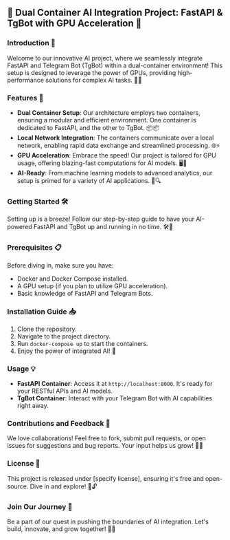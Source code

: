 ## 🌟 Dual Container AI Integration Project: FastAPI & TgBot with GPU Acceleration 🌟

### Introduction 🚀
Welcome to our innovative AI project, where we seamlessly integrate FastAPI and Telegram Bot (TgBot) within a dual-container environment! This setup is designed to leverage the power of GPUs, providing high-performance solutions for complex AI tasks. 🤖✨

### Features 🌈
- **Dual Container Setup**: Our architecture employs two containers, ensuring a modular and efficient environment. One container is dedicated to FastAPI, and the other to TgBot. 📦📦
- **Local Network Integration**: The containers communicate over a local network, enabling rapid data exchange and streamlined processing. 🌐⚡
- **GPU Acceleration**: Embrace the speed! Our project is tailored for GPU usage, offering blazing-fast computations for AI models. 🖥️🚀
- **AI-Ready**: From machine learning models to advanced analytics, our setup is primed for a variety of AI applications. 🧠🔍

### Getting Started 🛠️
Setting up is a breeze! Follow our step-by-step guide to have your AI-powered FastAPI and TgBot up and running in no time. 🛠️💨

### Prerequisites 📋
Before diving in, make sure you have:
- Docker and Docker Compose installed.
- A GPU setup (if you plan to utilize GPU acceleration).
- Basic knowledge of FastAPI and Telegram Bots.

### Installation Guide 📥
1. Clone the repository.
2. Navigate to the project directory.
3. Run `docker-compose up` to start the containers.
4. Enjoy the power of integrated AI! 🎉

### Usage 💡
- **FastAPI Container**: Access it at `http://localhost:8000`. It's ready for your RESTful APIs and AI models.
- **TgBot Container**: Interact with your Telegram Bot with AI capabilities right away.

### Contributions and Feedback 🤝
We love collaborations! Feel free to fork, submit pull requests, or open issues for suggestions and bug reports. Your input helps us grow! 🌱💬

### License 📄
This project is released under [specify license], ensuring it's free and open-source. Dive in and explore! 📖🔓

### Join Our Journey 🚀
Be a part of our quest in pushing the boundaries of AI integration. Let's build, innovate, and grow together! 🌟🤝
